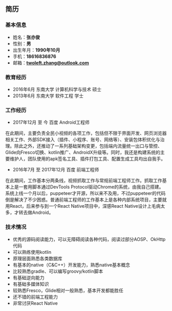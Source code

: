 简历
--------

### 基本信息

+ 姓名：**张亦俊**
+ 性别：**男**
+ 出生年月：**1990年10月**
+ 手机：**18616836876**
+ 邮箱：**twoleft.zhang@outlook.com**

### 教育经历

+ 2016年6月 东南大学 计算机科学与技术 硕士
+ 2013年6月 东南大学 软件工程 学士

### 工作经历

+ 2017年12月 至 今 百度 Android工程师

在此期间，主要负责全民小视频的各项工作，包括但不限于界面开发、网页浏览器相关工作、外部SDK接入（插件、小程序、账号、网络等）、安装包体积优化与治理。除此之外，还推动了一系列基础架构变更，包括端内流量统一出口与管控、Glide向Fresco切换、kotlin推广、AndroidX升级等。同时，我还是构建系统的主要维护人，团队使用的apk签名工具、插件打包工具、配置生成工具均出自我手。

+ 2016年7月 至 2017年12月 百度 前端工程师

在此期间，工作基本分两条线，视频抓取工作与常规前端工程师工作。抓取工作基本上是一套用脚本通过DevTools Protocol驱动Chrome的系统，由我自己搭建。系统上线一个月以后，puppeteer才开源，所以来不及用，不过puppeteer的代码倒是解决了不少困惑。普通前端工程师的工作基本上是各种内部系统项目，主要就用React，后来参与到一个React Native项目中，深感React Native设计上毛病太多，才转去做Android。

### 技术情况
+ 优秀的源码阅读能力，可以无障碍阅读各种代码，阅读过部分AOSP、OkHttp代码
+ 可以熟练使用kotlin
+ 原理层面熟悉各类数据库
+ 有基本的native（C&C++）开发能力，熟悉native基本概念
+ 比较熟悉gradle、可以编写groovy/kotlin脚本
+ 有基础逆向能力
+ 有基础多媒体知识
+ 较熟悉Fresco，Glide相对一般熟悉，基本开发都能胜任
+ 还不错的前端工程能力
+ 非常讨厌React Native
